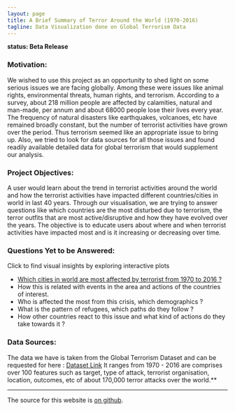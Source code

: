 ```yaml
---
layout: page
title: A Brief Summary of Terror Around the World (1970-2016)
tagline: Data Visualization done on Global Terrorism Data
---
```


**status: Beta Release**

### Motivation:

We wished to use this project as an opportunity to shed light on some serious issues we are facing globally. Among these were issues like animal rights, environmental threats, human rights, and terrorism. According to a survey, about 218 million people are affected by calamities, natural and man-made, per annum and about 68000 people lose their lives every year. The frequency of natural disasters like earthquakes, volcanoes, etc have remained broadly constant, but the number of terrorist activities have grown over the period. Thus terrorism seemed like an appropriate issue to bring up. Also, we tried to look for data sources for all those issues and found readily available detailed data for global terrorism that would supplement our analysis.

### Project Objectives:

A user would learn about the trend in terrorist activities around the world and how the terrorist activities have impacted different countries/cities in world in last 40 years. Through our visualisation, we are trying to answer questions like which countries are the most disturbed due to terrorism, the terror outfits that are most active/disruptive and how they have evolved over the years. The objective is to educate users about where and when terrorist activities have impacted most and is it increasing or decreasing over time.


### Questions Yet to be Answered:

Click to find visual insights by exploring interactive plots 

- [Which cities in world are most affected by terrorist from 1970 to 2016 ?](pages/where.html) 
- How this is related with events in the area and actions of the countries of interest.
- Who is affected the most from this crisis, which demographics ?
- What is the pattern of refugees, which paths do they follow ?
- How other countries react to this issue and what kind of actions do they take towards it ?


### Data Sources:

The data we have is taken from the Global Terrorism Dataset and can be requested for here : [Dataset Link](http://start.umd.edu/gtd/contact/) It ranges from 1970 - 2016 are comprises over 100 features such as target, type of attack, terrorist organisation, location, outcomes, etc of about 170,000 terror attacks over the world.**

---

The source for this website is [on github](https://neerjad.github.io/global-terrorism-analysis/).
